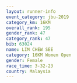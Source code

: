 ```yaml
---
layout: runner-info 
event_category: jbu-2019 
category_km: 16KM  
overall_rank: 195
gender_rank: 47
category_rank: 47
bib: 63024
name: LIM CHEW SEE
category: 16KM Women Open
gender: Female
race_time: 3-32-23
country: Malaysia
---
```

